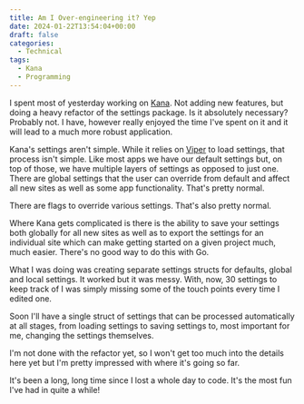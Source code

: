 ```yaml
---
title: Am I Over-engineering it? Yep
date: 2024-01-22T13:54:04+00:00
draft: false
categories:
  - Technical
tags:
  - Kana
  - Programming
---
```


I spent most of yesterday working on [Kana][1]. Not adding new features, but doing a heavy refactor of the settings package. Is it absolutely necessary? Probably not. I have, however really enjoyed the time I've spent on it and it will lead to a much more robust application.

Kana's settings aren't simple. While it relies on [Viper][2] to load settings, that process isn't simple. Like most apps we have our default settings but, on top of those, we have multiple layers of settings as opposed to just one. There are global settings that the user can override from default and affect all new sites as well as some app functionality. That's pretty normal.

There are flags to override various settings. That's also pretty normal.

Where Kana gets complicated is there is the ability to save your settings both globally for all new sites as well as to export the settings for an individual site which can make getting started on a given project much, much easier. There's no good way to do this with Go.

What I was doing was creating separate settings structs for defaults, global and local settings. It worked but it was messy. With, now, 30 settings to keep track of I was simply missing some of the touch points every time I edited one.

Soon I'll have a single struct of settings that can be processed automatically at all stages, from loading settings to saving settings to, most important for me, changing the settings themselves.

I'm not done with the refactor yet, so I won't get too much into the details here yet but I'm pretty impressed with where it's going so far.

It's been a long, long time since I lost a whole day to code. It's the most fun I've had in quite a while!

 [1]: https://github.com/ChrisWiegman/kana/
 [2]: https://github.com/spf13/viper